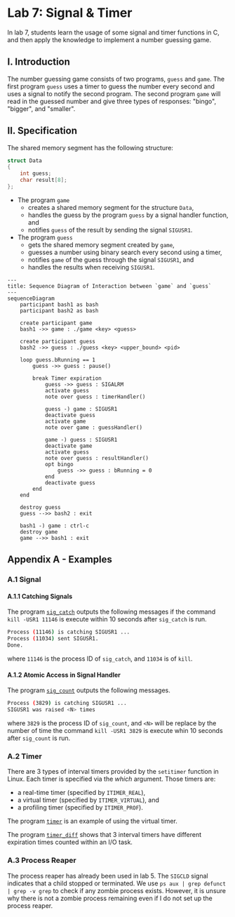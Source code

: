 # Lab 7: Signal & Timer

In lab 7, students learn the usage of some signal and timer functions in C, and then apply the knowledge to implement a number guessing game.

## I. Introduction

The number guessing game consists of two programs, `guess` and `game`. The first program `guess` uses a timer to guess the number every second and uses a signal to notify the second program. The second program `game` will read in the guessed number and give three types of responses: "bingo", "bigger", and "smaller".

## II. Specification

The shared memory segment has the following structure:

```c
struct Data
{
    int guess;
    char result[8];
};
```

- The program `game`
    - creates a shared memory segment for the structure `Data`,
    - handles the guess by the program `guess` by a signal handler function, and
    - notifies `guess` of the result by sending the signal `SIGUSR1`.
- The program `guess`
    - gets the shared memory segment created by `game`,
    - guesses a number using binary search every second using a timer,
    - notifies `game` of the guess through the signal `SIGUSR1`, and
    - handles the results when receiving `SIGUSR1`.

```mermaid
---
title: Sequence Diagram of Interaction between `game` and `guess`
---
sequenceDiagram
    participant bash1 as bash
    participant bash2 as bash

    create participant game
    bash1 ->> game : ./game <key> <guess>

    create participant guess
    bash2 ->> guess : ./guess <key> <upper_bound> <pid>

    loop guess.bRunning == 1
        guess ->> guess : pause()

        break Timer expiration
            guess ->> guess : SIGALRM
            activate guess
            note over guess : timerHandler()

            guess -) game : SIGUSR1
            deactivate guess
            activate game
            note over game : guessHandler()

            game -) guess : SIGUSR1
            deactivate game
            activate guess
            note over guess : resultHandler()
            opt bingo
                guess ->> guess : bRunning = 0
            end
            deactivate guess
        end
    end

    destroy guess
    guess -->> bash2 : exit

    bash1 -) game : ctrl-c
    destroy game
    game -->> bash1 : exit
```

## Appendix A - Examples

### A.1 Signal

#### A.1.1 Catching Signals

The program [`sig_catch`](./examples/sig_catch.c) outputs the following messages if the command `kill -USR1 11146` is execute within 10 seconds after `sig_catch` is run.

```bash
Process (11146) is catching SIGUSR1 ...
Process (11034) sent SIGUSR1.
Done.
```

where `11146` is the process ID of `sig_catch`, and `11034` is of `kill`.

#### A.1.2 Atomic Access in Signal Handler

The program [`sig_count`](./examples/sig_count.c) outputs the following messages.

```bash
Process (3829) is catching SIGUSR1 ...
SIGUSR1 was raised <N> times
```

where `3829` is the process ID of `sig_count`, and `<N>` will be replace by the number of time the command `kill -USR1 3829` is execute whin 10 seconds after `sig_count` is run.

### A.2 Timer

There are 3 types of interval timers provided by the `setitimer` function in Linux. Each timer is specified via the *which* argument. Those timers are:

- a real-time timer (specified by `ITIMER_REAL`),
- a virtual timer (specified by `ITIMER_VIRTUAL`), and
- a profiling timer (specified by `ITIMER_PROF`).

The program [`timer`](./examples/timer.c) is an example of using the virtual timer.

The program [`timer_diff`](./examples/timer_diff.c) shows that 3 interval timers have different expiration times counted within an I/O task.

### A.3 Process Reaper

The process reaper has already been used in lab 5. The `SIGCLD` signal indicates that a child stopped or terminated. We use `ps aux | grep defunct | grep -v grep` to check if any zombie process exists. However, it is unsure why there is not a zombie process remaining even if I do not set up the process reaper.
